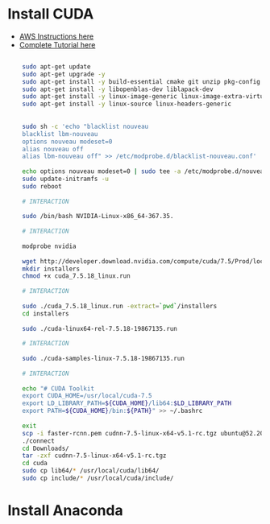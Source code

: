 # Install CUDA
- [AWS Instructions here](http://docs.aws.amazon.com/AWSEC2/latest/UserGuide/using_cluster_computing.html#install-nvidia-driver)
- [Complete Tutorial here](http://www.pyimagesearch.com/2016/07/04/how-to-install-cuda-toolkit-and-cudnn-for-deep-learning/)

```bash 

    sudo apt-get update
    sudo apt-get upgrade -y
    sudo apt-get install -y build-essential cmake git unzip pkg-config
    sudo apt-get install -y libopenblas-dev liblapack-dev
    sudo apt-get install -y linux-image-generic linux-image-extra-virtual
    sudo apt-get install -y linux-source linux-headers-generic
    
    
    sudo sh -c 'echo "blacklist nouveau
    blacklist lbm-nouveau
    options nouveau modeset=0
    alias nouveau off
    alias lbm-nouveau off" >> /etc/modprobe.d/blacklist-nouveau.conf'
    
    echo options nouveau modeset=0 | sudo tee -a /etc/modprobe.d/nouveau-kms.conf
    sudo update-initramfs -u
    sudo reboot
    
    # INTERACTION
    
    sudo /bin/bash NVIDIA-Linux-x86_64-367.35.
    
    # INTERACTION
    
    modprobe nvidia
    
    wget http://developer.download.nvidia.com/compute/cuda/7.5/Prod/local_installers/cuda_7.5.18_linux.run
    mkdir installers
    chmod +x cuda_7.5.18_linux.run
    
    # INTERACTION
    
    sudo ./cuda_7.5.18_linux.run -extract=`pwd`/installers
    cd installers
    
    sudo ./cuda-linux64-rel-7.5.18-19867135.run
    
    # INTERACTION
    
    sudo ./cuda-samples-linux-7.5.18-19867135.run
    
    # INTERACTION
    
    echo "# CUDA Toolkit
    export CUDA_HOME=/usr/local/cuda-7.5
    export LD_LIBRARY_PATH=${CUDA_HOME}/lib64:$LD_LIBRARY_PATH
    export PATH=${CUDA_HOME}/bin:${PATH}" >> ~/.bashrc
    
    exit
    scp -i faster-rcnn.pem cudnn-7.5-linux-x64-v5.1-rc.tgz ubuntu@52.209.83.104:~/Downloads/
    ./connect
    cd Downloads/
    tar -zxf cudnn-7.5-linux-x64-v5.1-rc.tgz
    cd cuda
    sudo cp lib64/* /usr/local/cuda/lib64/
    sudo cp include/* /usr/local/cuda/include/
```


# Install Anaconda

